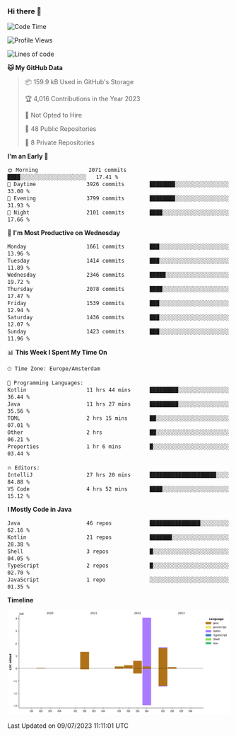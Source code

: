 ### Hi there 👋


<!--START_SECTION:waka-->
![Code Time](http://img.shields.io/badge/Code%20Time-3%2C342%20hrs%2054%20mins-blue)

![Profile Views](http://img.shields.io/badge/Profile%20Views-12-blue)

![Lines of code](https://img.shields.io/badge/From%20Hello%20World%20I%27ve%20Written-8.2%20million%20lines%20of%20code-blue)

**🐱 My GitHub Data** 

> 📦 159.9 kB Used in GitHub's Storage 
 > 
> 🏆 4,016 Contributions in the Year 2023
 > 
> 🚫 Not Opted to Hire
 > 
> 📜 48 Public Repositories 
 > 
> 🔑 8 Private Repositories 
 > 
**I'm an Early 🐤** 

```text
🌞 Morning                2071 commits        ████░░░░░░░░░░░░░░░░░░░░░   17.41 % 
🌆 Daytime                3926 commits        ████████░░░░░░░░░░░░░░░░░   33.00 % 
🌃 Evening                3799 commits        ████████░░░░░░░░░░░░░░░░░   31.93 % 
🌙 Night                  2101 commits        ████░░░░░░░░░░░░░░░░░░░░░   17.66 % 
```
📅 **I'm Most Productive on Wednesday** 

```text
Monday                   1661 commits        ███░░░░░░░░░░░░░░░░░░░░░░   13.96 % 
Tuesday                  1414 commits        ███░░░░░░░░░░░░░░░░░░░░░░   11.89 % 
Wednesday                2346 commits        █████░░░░░░░░░░░░░░░░░░░░   19.72 % 
Thursday                 2078 commits        ████░░░░░░░░░░░░░░░░░░░░░   17.47 % 
Friday                   1539 commits        ███░░░░░░░░░░░░░░░░░░░░░░   12.94 % 
Saturday                 1436 commits        ███░░░░░░░░░░░░░░░░░░░░░░   12.07 % 
Sunday                   1423 commits        ███░░░░░░░░░░░░░░░░░░░░░░   11.96 % 
```


📊 **This Week I Spent My Time On** 

```text
🕑︎ Time Zone: Europe/Amsterdam

💬 Programming Languages: 
Kotlin                   11 hrs 44 mins      █████████░░░░░░░░░░░░░░░░   36.44 % 
Java                     11 hrs 27 mins      █████████░░░░░░░░░░░░░░░░   35.56 % 
TOML                     2 hrs 15 mins       ██░░░░░░░░░░░░░░░░░░░░░░░   07.01 % 
Other                    2 hrs               ██░░░░░░░░░░░░░░░░░░░░░░░   06.21 % 
Properties               1 hr 6 mins         █░░░░░░░░░░░░░░░░░░░░░░░░   03.44 % 

🔥 Editors: 
IntelliJ                 27 hrs 20 mins      █████████████████████░░░░   84.88 % 
VS Code                  4 hrs 52 mins       ████░░░░░░░░░░░░░░░░░░░░░   15.12 % 
```

**I Mostly Code in Java** 

```text
Java                     46 repos            ████████████████░░░░░░░░░   62.16 % 
Kotlin                   21 repos            ███████░░░░░░░░░░░░░░░░░░   28.38 % 
Shell                    3 repos             █░░░░░░░░░░░░░░░░░░░░░░░░   04.05 % 
TypeScript               2 repos             █░░░░░░░░░░░░░░░░░░░░░░░░   02.70 % 
JavaScript               1 repo              ░░░░░░░░░░░░░░░░░░░░░░░░░   01.35 % 
```



**Timeline**

![Lines of Code chart](https://raw.githubusercontent.com/powercasgamer/powercasgamer/master/assets/bar_graph.png)


 Last Updated on 09/07/2023 11:11:01 UTC
<!--END_SECTION:waka-->
